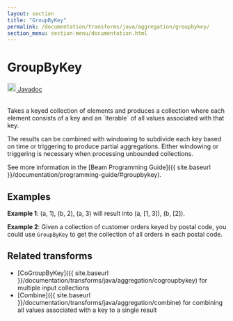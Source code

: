 ```yaml
---
layout: section
title: "GroupByKey"
permalink: /documentation/transforms/java/aggregation/groupbykey/
section_menu: section-menu/documentation.html
---
```

<!--
Licensed under the Apache License, Version 2.0 (the "License");
you may not use this file except in compliance with the License.
You may obtain a copy of the License at

http://www.apache.org/licenses/LICENSE-2.0

Unless required by applicable law or agreed to in writing, software
distributed under the License is distributed on an "AS IS" BASIS,
WITHOUT WARRANTIES OR CONDITIONS OF ANY KIND, either express or implied.
See the License for the specific language governing permissions and
limitations under the License.
-->
# GroupByKey
<table align="left">
    <a target="_blank" class="button"
        href="https://beam.apache.org/releases/javadoc/current/index.html?org/apache/beam/sdk/transforms/GroupByKey.html">
      <img src="https://beam.apache.org/images/logos/sdks/java.png" width="20px" height="20px"
           alt="Javadoc" />
     Javadoc
    </a>
</table>
<br>
Takes a keyed collection of elements and produces a collection where
each element consists of a key and an `Iterable` of all values
associated with that key.

The results can be combined with windowing to subdivide each key
based on time or triggering to produce partial aggregations. Either
windowing or triggering is necessary when processing unbounded collections.

See more information in the [Beam Programming Guide]({{ site.baseurl }}/documentation/programming-guide/#groupbykey).

## Examples
**Example 1**: (a, 1), (b, 2), (a, 3) will result into (a, [1, 3]), (b, [2]).

**Example 2**: Given a collection of customer orders keyed by postal code,
you could use `GroupByKey` to get the collection of all orders in each postal code.

## Related transforms 
* [CoGroupByKey]({{ site.baseurl }}/documentation/transforms/java/aggregation/cogroupbykey)
  for multiple input collections
* [Combine]({{ site.baseurl }}/documentation/transforms/java/aggregation/combine)
  for combining all values associated with a key to a single result